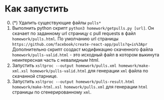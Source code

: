# Как запустить
0) (*) Удалить существующие файлы `pulls*`
1) Выполнить python скрипт `python3 homework/getpulls.py [url]`. 
   Он скачает по заданному url страницу с pull requests в файл `homework/pulls.html`.
   По умолчанию url страницы `https://github.com/facebook/create-react-app/pulls?q=is%3Apr`
   Дополнительно скрипт создаст модификацию скаченного файла `homework/pulls-valid.html` - это исходный файл
   в котором выкинута неинтересная часть с невалидным html.
2) Запустить `xsltproc --output homework/pulls.xml homework/make-xml.xsl homework/pulls-valid.html`
   для генерации `xml` файла по скачанной старнице.
3) Запустить `xsltproc --output homework/pulls-result.html homework/make-html.xsl homework/pulls.xml`
   для генерации `html` страницы по сгенерированному `xml`.
